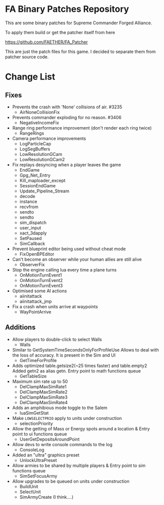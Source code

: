 # FA Binary Patches Repository

This are some binary patches for Supreme Commander Forged Alliance.

To apply them build or get the patcher itself from here

https://github.com/FAETHER/FA_Patcher

This are just the patch files for this game. I decided to separate them from patcher source code.

# Change List
## Fixes
- Prevents the crash with 'None' collisions of air. #3235
    - AirNoneCollisionFix
- Prevents commander exploding for no reason. #3406
    - NegativeIncomeFix
- Range ring performance improvement (don't render each ring twice)
    - RangeRings
- Camera performance improvements
    - LogParticleCap
    - LogSegBuffers
    - LowResolutionGCam
    - LowResolutionGCam2
- Fix replays desyncing when a player leaves the game
    - EndGame
    - Gpg_Net_Entry
    - Kill_maploader_except
    - SessionEndGame
    - Update_Pipeline_Stream
    - decode
    - instance
    - recvfrom
    - sendto
    - sendto
    - sim_dispatch
    - user_input
    - xact_3dapply
    - SetPaused
    - SimCallback
- Prevent blueprint editor being used without cheat mode
    - FixOpenBPEditor
- Can't become an observer while your human allies are still alive
    - ObserverFix
- Stop the engine calling lua every time a plane turns
    - OnMotionTurnEvent1
    - OnMotionTurnEvent2
    - OnMotionTurnEvent3
- Optimised some AI actions
    - aiinitattack
    - aiinitattack_jmp
- Fix a crash when units arrive at waypoints
    - WayPointArrive

## Additions
- Allow players to double-click to select Walls
    - Walls
- Similar to GetSystemTimeSecondsOnlyForProfileUse
  Allows to deal with the loss of accuracy. It is present in the Sim and UI
    - GetTimeForProfile
- Adds optimized table.getsize2(~25 times faster) and table.empty2
  Added getn2 as alias getn. Entry point to math functions queue
    - GetTableSize
- Maximum sim rate up to 50
    - DelClampMaxSimRate1
    - DelClampMaxSimRate2
    - DelClampMaxSimRate3
    - DelClampMaxSimRate4
- Adds an amphibious mode toggle to the Salem
    - luaSimGetStat
- Make `LOWSELECTPRIO` apply to units under construction
    - selectionPriority
- Allow the getting of Mass or Energy spots around a location & Entry point to ui functions queue
    - UserGetDepositsAroundPoint
- Allow devs to write console commands to the log
    - ConsoleLog
- Added an "ultra" graphics preset
    - UnlockUltraPreset
- Allow armies to be shared by multiple players & Entry point to sim functions queue
    - SimSetFocusArmy
- Allow upgrades to be queued on units under construction
    - BuildUnit
    - SelectUnit
    - SimArmyCreate (I think....)
